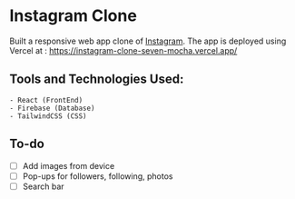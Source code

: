 # Instagram Clone
Built a responsive web app clone of [Instagram](https://www.instagram.com).
The app is deployed using Vercel at : https://instagram-clone-seven-mocha.vercel.app/

## Tools and Technologies Used:
```
- React (FrontEnd)
- Firebase (Database)
- TailwindCSS (CSS)
```

## To-do
- [ ] Add images from device
- [ ] Pop-ups for followers, following, photos
- [ ] Search bar
